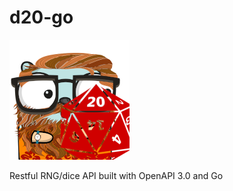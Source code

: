 # d20-go
![d20-go logo](https://github.com/hadlock/d20-go/blob/master/static/d20-go-logo-sm.png)

Restful RNG/dice API built with OpenAPI 3.0 and Go